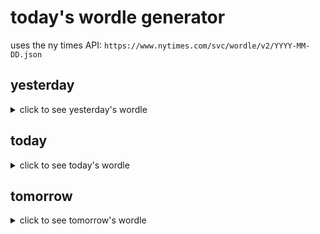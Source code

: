 # today's wordle generator

uses the ny times API: `https://www.nytimes.com/svc/wordle/v2/YYYY-MM-DD.json`

## yesterday

<details>
    <summary>click to see yesterday's wordle</summary>

    knelt

</details>

## today

<details>
    <summary>click to see today's wordle</summary>

    uncle

</details>

## tomorrow

<details>
    <summary>click to see tomorrow's wordle</summary>

    agent

</details>
